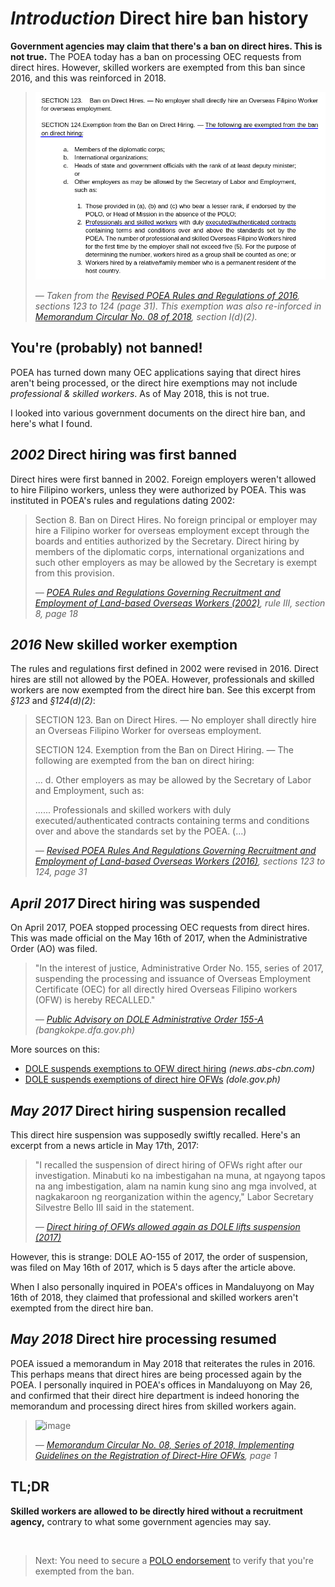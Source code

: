 # _Introduction_ Direct hire ban history

**Government agencies may claim that there's a ban on direct hires. This is not true.** The POEA today has a ban on processing OEC requests from direct hires. However, skilled workers are exempted from this ban since 2016, and this was reinforced in 2018.

> ![image](../images/poea_rules_2016_section_124.png)
>
> *&mdash; Taken from the [Revised POEA Rules and Regulations of 2016](./revised_poea_rules_of_2016.md), sections 123 to 124 (page 31). This exemption was also re-inforced in [Memorandum Circular No. 08 of 2018](./memorandum_circular_08.md), section I(d)(2).*

## You're (probably) not banned!

POEA has turned down many OEC applications saying that direct hires aren't being processed, or the direct hire exemptions may not include *professional & skilled workers*. As of May 2018, this is not true.

I looked into various government documents on the direct hire ban, and here's what I found.

## _2002_ Direct hiring was first banned

Direct hires were first banned in 2002. Foreign employers weren't allowed to hire
 Filipino workers, unless they were authorized by POEA. This was instituted in POEA's rules and regulations dating 2002:

> Section 8. Ban on Direct Hires. No foreign principal or employer may hire a Filipino worker for overseas employment except through the boards and entities authorized by the Secretary. Direct hiring by members of the diplomatic corps, international organizations and such other employers as may be allowed by the Secretary is exempt from this provision.
>
> *&mdash; [POEA Rules and Regulations Governing Recruitment and Employment of Land-based Overseas Workers (2002)](http://www.poea.gov.ph/laws&rules/files/2002%20POEA%20Rules%20on%20Overseas%20Employment%20of%20OFWs%20Full%20Text.pdf), rule III, section 8, page 18*

## _2016_ New skilled worker exemption

The rules and regulations first defined in 2002 were revised in 2016. Direct hires are still not allowed by the POEA. However, professionals and skilled workers are now exempted from the direct hire ban. See this excerpt from _§123_ and _§124(d)(2)_:

> SECTION 123. Ban on Direct Hires. — No employer shall directly hire an Overseas Filipino Worker for overseas employment.
>
> SECTION 124. Exemption from the Ban on Direct Hiring. — The following are exempted from the ban on direct hiring:
>
> ... d. Other employers as may be allowed by the Secretary of Labor and Employment, such as:
>
> ...... Professionals and skilled workers with duly executed/authenticated contracts containing terms and conditions over and above the standards set by the POEA. (...)
 >
> *&mdash; [Revised POEA Rules And Regulations Governing Recruitment and Employment of Land-based Overseas Workers (2016)](http://www.poea.gov.ph/laws&rules/files/Revised%20POEA%20Rules%20And%20Regulations.pdf), sections 123 to 124, page 31*

## _April 2017_ Direct hiring was suspended

On April 2017, POEA stopped processing OEC requests from direct hires. This was made official on the May 16th of 2017, when the Administrative Order (AO) was filed.

> "In the interest of justice, Administrative Order No. 155, series of 2017, suspending the processing and issuance of Overseas Employment Certificate (OEC) for all directly hired Overseas Filipino workers (OFW) is hereby RECALLED."
>
> *&mdash; [Public Advisory on DOLE Administrative Order 155-A](http://bangkokpe.dfa.gov.ph/advisories-and-announcements/720-public-advisory-on-dole-administrative-order-155-a-on-the-resumption-of-processing-and-issuance-of-the-overseas-employment-certificate-oec) (bangkokpe.dfa.gov.ph)*

More sources on this:

- [DOLE suspends exemptions to OFW direct hiring](http://news.abs-cbn.com/overseas/04/30/17/dole-suspends-exceptions-to-ofw-direct-hiring) _(news.abs-cbn.com)_
- [DOLE suspends exemptions of direct hire OFWs](https://www.dole.gov.ph/news/view/3633) _(dole.gov.ph)_

## _May 2017_ Direct hiring suspension recalled

This direct hire suspension was supposedly swiftly recalled. Here's an excerpt from a news article in May 17th, 2017:

> "I recalled the suspension of direct hiring of OFWs right after our investigation. Minabuti ko na imbestigahan na muna, at ngayong tapos na ang imbestigation, alam na namin kung sino ang mga involved, at nagkakaroon ng reorganization within the agency," Labor Secretary Silvestre Bello III said in the statement.
>
> *&mdash; [Direct hiring of OFWs allowed again as DOLE lifts suspension (2017)](http://news.abs-cbn.com/news/05/17/17/direct-hiring-of-ofws-allowed-again-as-dole-lifts-suspension)*

However, this is strange: DOLE AO-155 of 2017, the order of suspension, was filed on May 16th of 2017, which is 5 days after the article above.

When I also personally inquired in POEA's offices in Mandaluyong on May 16th of 2018, they claimed that professional and skilled workers aren't exempted from the direct hire ban.

## _May 2018_ Direct hire processing resumed

POEA issued a memorandum in May 2018 that reiterates the rules in 2016. This perhaps means that direct hires are being processed again by the POEA. I personally inquired in POEA's offices in Mandaluyong on May 26, and confirmed that their direct hire department is indeed honoring the memorandum and processing direct hires from skilled workers again.

> ![image](https://user-images.githubusercontent.com/74385/40587853-7e00de7c-6207-11e8-80be-d3522df3a219.png)
>
> *&mdash; [Memorandum Circular No. 08, Series of 2018, Implementing Guidelines on the Registration of Direct-Hire OFWs](http://www.poea.gov.ph/memorandumcirculars/2018/MC-08-2018.pdf), page 1*

## TL;DR

**Skilled workers are allowed to be directly hired without a recruitment agency,** contrary to what some government agencies may say.

<br>

> Next: You need to secure a [POLO endorsement](./polo_endorsement.md) to verify that you're exempted from the ban.
